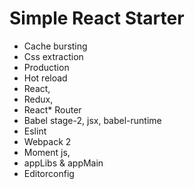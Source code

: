 # Simple React Starter


  * Cache bursting
  * Css extraction
  * Production
  * Hot reload
  * React,
  * Redux,
  * React* Router
  * Babel stage-2, jsx, babel-runtime
  * Eslint
  * Webpack 2
  * Moment js,
  * appLibs & appMain
  * Editorconfig